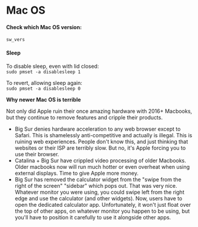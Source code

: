 # Mac OS

#### Check which Mac OS version:

`sw_vers` 

#### Sleep

To disable sleep, even with lid closed:  
`sudo pmset -a disablesleep 1`  
  
To revert, allowing sleep again:  
`sudo pmset -a disablesleep 0`

**Why newer Mac OS is terrible**

Not only did Apple ruin their once amazing hardware with 2016+ Macbooks, but they continue to remove features and cripple their products.

* Big Sur denies hardware acceleration to any web browser except to Safari. This is shamelessly anti-competitive and actually is illegal. This is ruining web experiences. People don't know this, and just thinking that websites or their ISP are terribly slow. But no, it's Apple forcing you to use their browser.
* Catalina + Big Sur have crippled video processing of older Macbooks. Older macbooks now will run much hotter or even overheat when using external displays. Time to give Apple more money.
* Big Sur has removed the calculator widget from the "swipe from the right of the screen" "sidebar" which pops out. That was very nice. Whatever monitor you were using, you could swipe left from the right edge and use the calculator \(and other widgets\). Now, users have to open the dedicated calculator app. Unfortunately, it won't just float over the top of other apps, on whatever monitor you happen to be using, but you'll have to position it carefully to use it alongside other apps.

